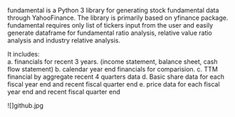 fundamental is a Python 3 library for generating stock fundamental data through YahooFinance. The library is primarily based on yfinance package. fundamental requires only list of tickers input from the user and easily generate dataframe for fundamental ratio analysis, relative value ratio analysis and industry relative analysis. 

It includes:  
a. financials for recent 3 years. (income statement, balance sheet, cash flow statement)
b. calendar year end financials for comparision.
c. TTM financial by aggregate recent 4 quarters data
d. Basic share data for each fiscal year end and recent fiscal quarter end
e. price data for each fiscal year end and recent fiscal quarter end

![]github.jpg
